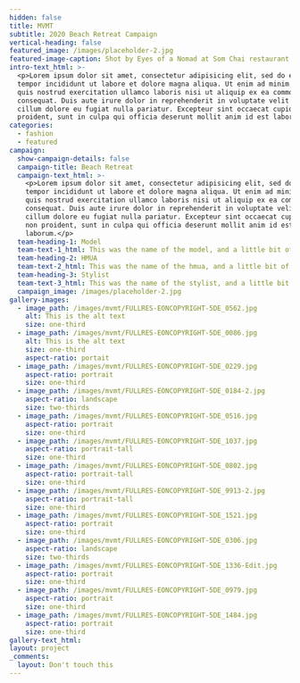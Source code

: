 ```yaml
---
hidden: false
title: MVMT
subtitle: 2020 Beach Retreat Campaign
vertical-heading: false
featured_image: /images/placeholder-2.jpg
featured-image-caption: Shot by Eyes of a Nomad at Som Chai restaurant
intro-text_html: >-
  <p>Lorem ipsum dolor sit amet, consectetur adipisicing elit, sed do eiusmod
  tempor incididunt ut labore et dolore magna aliqua. Ut enim ad minim veniam,
  quis nostrud exercitation ullamco laboris nisi ut aliquip ex ea commodo
  consequat. Duis aute irure dolor in reprehenderit in voluptate velit esse
  cillum dolore eu fugiat nulla pariatur. Excepteur sint occaecat cupidatat non
  proident, sunt in culpa qui officia deserunt mollit anim id est laborum.</p>
categories:
  - fashion
  - featured
campaign:
  show-campaign-details: false
  campaign-title: Beach Retreat
  campaign-text_html: >-
    <p>Lorem ipsum dolor sit amet, consectetur adipisicing elit, sed do eiusmod
    tempor incididunt ut labore et dolore magna aliqua. Ut enim ad minim veniam,
    quis nostrud exercitation ullamco laboris nisi ut aliquip ex ea commodo
    consequat. Duis aute irure dolor in reprehenderit in voluptate velit esse
    cillum dolore eu fugiat nulla pariatur. Excepteur sint occaecat cupidatat
    non proident, sunt in culpa qui officia deserunt mollit anim id est
    laborum.</p>
  team-heading-1: Model
  team-text-1_html: This was the name of the model, and a little bit of a blurb about her.
  team-heading-2: HMUA
  team-text-2_html: This was the name of the hmua, and a little bit of a blurb about her.
  team-heading-3: Stylist
  team-text-3_html: This was the name of the stylist, and a little bit of a blurb about her.
  campaign_image: /images/placeholder-2.jpg
gallery-images:
  - image_path: /images/mvmt/FULLRES-EONCOPYRIGHT-5DE_0562.jpg
    alt: This is the alt text
    size: one-third
  - image_path: /images/mvmt/FULLRES-EONCOPYRIGHT-5DE_0086.jpg
    alt: This is the alt text
    size: one-third
    aspect-ratio: portait
  - image_path: /images/mvmt/FULLRES-EONCOPYRIGHT-5DE_0229.jpg
    aspect-ratio: portrait
    size: one-third
  - image_path: /images/mvmt/FULLRES-EONCOPYRIGHT-5DE_0184-2.jpg
    aspect-ratio: landscape
    size: two-thirds
  - image_path: /images/mvmt/FULLRES-EONCOPYRIGHT-5DE_0516.jpg
    aspect-ratio: portrait
    size: one-third
  - image_path: /images/mvmt/FULLRES-EONCOPYRIGHT-5DE_1037.jpg
    aspect-ratio: portrait-tall
    size: one-third
  - image_path: /images/mvmt/FULLRES-EONCOPYRIGHT-5DE_0802.jpg
    aspect-ratio: portrait-tall
    size: one-third
  - image_path: /images/mvmt/FULLRES-EONCOPYRIGHT-5DE_9913-2.jpg
    aspect-ratio: portrait-tall
    size: one-third
  - image_path: /images/mvmt/FULLRES-EONCOPYRIGHT-5DE_1521.jpg
    aspect-ratio: portrait
    size: one-third
  - image_path: /images/mvmt/FULLRES-EONCOPYRIGHT-5DE_0306.jpg
    aspect-ratio: landscape
    size: two-thirds
  - image_path: /images/mvmt/FULLRES-EONCOPYRIGHT-5DE_1336-Edit.jpg
    aspect-ratio: portrait
    size: one-third
  - image_path: /images/mvmt/FULLRES-EONCOPYRIGHT-5DE_0979.jpg
    aspect-ratio: portrait
    size: one-third
  - image_path: /images/mvmt/FULLRES-EONCOPYRIGHT-5DE_1484.jpg
    aspect-ratio: portrait
    size: one-third
gallery-text_html:
layout: project
_comments:
  layout: Don't touch this
---
```


